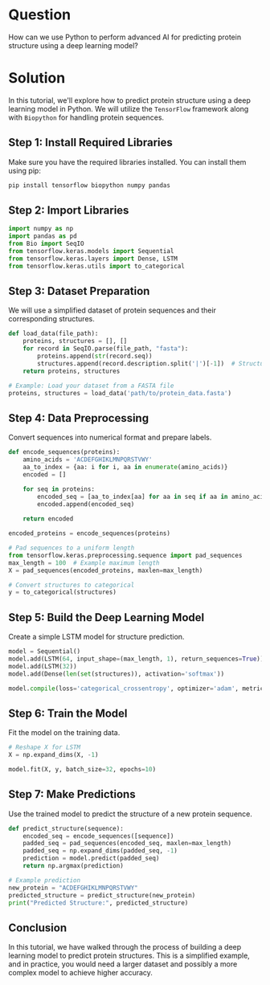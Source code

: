 # Question
How can we use Python to perform advanced AI for predicting protein structure using a deep learning model?

# Solution
In this tutorial, we'll explore how to predict protein structure using a deep learning model in Python. We will utilize the `TensorFlow` framework along with `Biopython` for handling protein sequences.

## Step 1: Install Required Libraries
Make sure you have the required libraries installed. You can install them using pip:

```bash
pip install tensorflow biopython numpy pandas
```

## Step 2: Import Libraries

```python
import numpy as np
import pandas as pd
from Bio import SeqIO
from tensorflow.keras.models import Sequential
from tensorflow.keras.layers import Dense, LSTM
from tensorflow.keras.utils import to_categorical
```

## Step 3: Dataset Preparation
We will use a simplified dataset of protein sequences and their corresponding structures.

```python
def load_data(file_path):
    proteins, structures = [], []
    for record in SeqIO.parse(file_path, "fasta"):
        proteins.append(str(record.seq))
        structures.append(record.description.split('|')[-1])  # Structure info from the header
    return proteins, structures

# Example: Load your dataset from a FASTA file
proteins, structures = load_data('path/to/protein_data.fasta')
```

## Step 4: Data Preprocessing
Convert sequences into numerical format and prepare labels.

```python
def encode_sequences(proteins):
    amino_acids = 'ACDEFGHIKLMNPQRSTVWY'
    aa_to_index = {aa: i for i, aa in enumerate(amino_acids)}
    encoded = []

    for seq in proteins:
        encoded_seq = [aa_to_index[aa] for aa in seq if aa in amino_acids]
        encoded.append(encoded_seq)
    
    return encoded

encoded_proteins = encode_sequences(proteins)

# Pad sequences to a uniform length
from tensorflow.keras.preprocessing.sequence import pad_sequences
max_length = 100  # Example maximum length
X = pad_sequences(encoded_proteins, maxlen=max_length)

# Convert structures to categorical
y = to_categorical(structures)
```

## Step 5: Build the Deep Learning Model
Create a simple LSTM model for structure prediction.

```python
model = Sequential()
model.add(LSTM(64, input_shape=(max_length, 1), return_sequences=True))
model.add(LSTM(32))
model.add(Dense(len(set(structures)), activation='softmax'))

model.compile(loss='categorical_crossentropy', optimizer='adam', metrics=['accuracy'])
```

## Step 6: Train the Model
Fit the model on the training data.

```python
# Reshape X for LSTM
X = np.expand_dims(X, -1)

model.fit(X, y, batch_size=32, epochs=10)
```

## Step 7: Make Predictions
Use the trained model to predict the structure of a new protein sequence.

```python
def predict_structure(sequence):
    encoded_seq = encode_sequences([sequence])
    padded_seq = pad_sequences(encoded_seq, maxlen=max_length)
    padded_seq = np.expand_dims(padded_seq, -1)
    prediction = model.predict(padded_seq)
    return np.argmax(prediction)

# Example prediction
new_protein = "ACDEFGHIKLMNPQRSTVWY"
predicted_structure = predict_structure(new_protein)
print("Predicted Structure:", predicted_structure)
```

## Conclusion
In this tutorial, we have walked through the process of building a deep learning model to predict protein structures. This is a simplified example, and in practice, you would need a larger dataset and possibly a more complex model to achieve higher accuracy.